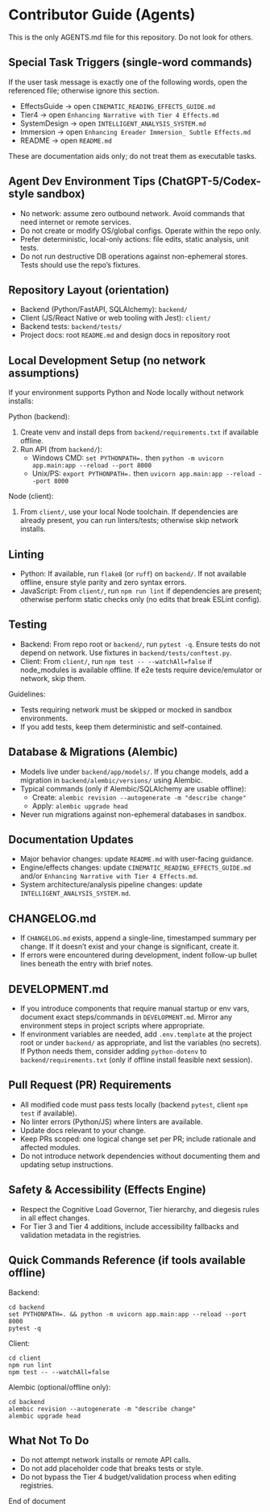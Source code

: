 # Contributor Guide (Agents)
This is the only AGENTS.md file for this repository. Do not look for others.

## Special Task Triggers (single-word commands)
If the user task message is exactly one of the following words, open the referenced file; otherwise ignore this section.

- EffectsGuide → open `CINEMATIC_READING_EFFECTS_GUIDE.md`
- Tier4 → open `Enhancing Narrative with Tier 4 Effects.md`
- SystemDesign → open `INTELLIGENT_ANALYSIS_SYSTEM.md`
- Immersion → open `Enhancing Ereader Immersion_ Subtle Effects.md`
- README → open `README.md`

These are documentation aids only; do not treat them as executable tasks.

## Agent Dev Environment Tips (ChatGPT-5/Codex-style sandbox)
- No network: assume zero outbound network. Avoid commands that need internet or remote services.
- Do not create or modify OS/global configs. Operate within the repo only.
- Prefer deterministic, local-only actions: file edits, static analysis, unit tests.
- Do not run destructive DB operations against non-ephemeral stores. Tests should use the repo’s fixtures.

## Repository Layout (orientation)
- Backend (Python/FastAPI, SQLAlchemy): `backend/`
- Client (JS/React Native or web tooling with Jest): `client/`
- Backend tests: `backend/tests/`
- Project docs: root `README.md` and design docs in repository root

## Local Development Setup (no network assumptions)
If your environment supports Python and Node locally without network installs:

Python (backend):
1) Create venv and install deps from `backend/requirements.txt` if available offline.
2) Run API (from `backend/`):
   - Windows CMD: `set PYTHONPATH=.` then `python -m uvicorn app.main:app --reload --port 8000`
   - Unix/PS: `export PYTHONPATH=.` then `uvicorn app.main:app --reload --port 8000`

Node (client):
1) From `client/`, use your local Node toolchain. If dependencies are already present, you can run linters/tests; otherwise skip network installs.

## Linting
- Python: If available, run `flake8` (or `ruff`) on `backend/`. If not available offline, ensure style parity and zero syntax errors.
- JavaScript: From `client/`, run `npm run lint` if dependencies are present; otherwise perform static checks only (no edits that break ESLint config).

## Testing
- Backend: From repo root or `backend/`, run `pytest -q`. Ensure tests do not depend on network. Use fixtures in `backend/tests/conftest.py`.
- Client: From `client/`, run `npm test -- --watchAll=false` if node_modules is available offline. If e2e tests require device/emulator or network, skip them.

Guidelines:
- Tests requiring network must be skipped or mocked in sandbox environments.
- If you add tests, keep them deterministic and self-contained.

## Database & Migrations (Alembic)
- Models live under `backend/app/models/`. If you change models, add a migration in `backend/alembic/versions/` using Alembic.
- Typical commands (only if Alembic/SQLAlchemy are usable offline):
  - Create: `alembic revision --autogenerate -m "describe change"`
  - Apply: `alembic upgrade head`
- Never run migrations against non-ephemeral databases in sandbox.

## Documentation Updates
- Major behavior changes: update `README.md` with user-facing guidance.
- Engine/effects changes: update `CINEMATIC_READING_EFFECTS_GUIDE.md` and/or `Enhancing Narrative with Tier 4 Effects.md`.
- System architecture/analysis pipeline changes: update `INTELLIGENT_ANALYSIS_SYSTEM.md`.

## CHANGELOG.md
- If `CHANGELOG.md` exists, append a single-line, timestamped summary per change. If it doesn’t exist and your change is significant, create it.
- If errors were encountered during development, indent follow-up bullet lines beneath the entry with brief notes.

## DEVELOPMENT.md
- If you introduce components that require manual startup or env vars, document exact steps/commands in `DEVELOPMENT.md`. Mirror any environment steps in project scripts where appropriate.
- If environment variables are needed, add `.env.template` at the project root or under `backend/` as appropriate, and list the variables (no secrets). If Python needs them, consider adding `python-dotenv` to `backend/requirements.txt` (only if offline install feasible next session).

## Pull Request (PR) Requirements
- All modified code must pass tests locally (backend `pytest`, client `npm test` if available).
- No linter errors (Python/JS) where linters are available.
- Update docs relevant to your change.
- Keep PRs scoped: one logical change set per PR; include rationale and affected modules.
- Do not introduce network dependencies without documenting them and updating setup instructions.

## Safety & Accessibility (Effects Engine)
- Respect the Cognitive Load Governor, Tier hierarchy, and diegesis rules in all effect changes.
- For Tier 3 and Tier 4 additions, include accessibility fallbacks and validation metadata in the registries.

## Quick Commands Reference (if tools available offline)

Backend:
```
cd backend
set PYTHONPATH=. && python -m uvicorn app.main:app --reload --port 8000
pytest -q
```

Client:
```
cd client
npm run lint
npm test -- --watchAll=false
```

Alembic (optional/offline only):
```
cd backend
alembic revision --autogenerate -m "describe change"
alembic upgrade head
```

## What Not To Do
- Do not attempt network installs or remote API calls.
- Do not add placeholder code that breaks tests or style.
- Do not bypass the Tier 4 budget/validation process when editing registries.

End of document



